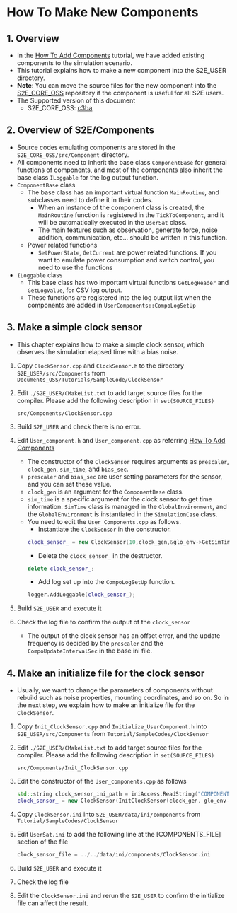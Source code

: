 # How To Make New Components

## 1.  Overview

- In the [How To Add Components](./Tutorials/HowToAddComponents.md) tutorial, we have added existing components to the simulation scenario.
- This tutorial explains how to make a new component into the S2E_USER directory.
- **Note**: You can move the source files for the new component into the [S2E_CORE_OSS](https://gitlab.com/ut_issl/s2e/s2e_core_oss) repository if the component is useful for all S2E users.
- The Supported version of this document
  - S2E_CORE_OSS: [c3ba](https://gitlab.com/ut_issl/s2e/s2e_core_oss/-/commit/c3ba6d93418998b91efc0a8ca57ff63e350d2636)

## 2. Overview of S2E/Components

- Source codes emulating components are stored in the `S2E_CORE_OSS/src/Component` directory. 
- All components need to inherit the base class `ComponentBase` for general functions of components, and most of the components also inherit the base class `ILoggable` for the log output function.
- `ComponentBase` class
  - The base class has an important virtual function `MainRoutine`, and subclasses need to define it in their codes.
    - When an instance of the component class is created, the `MainRoutine` function is registered in the `TickToComponent`, and it will be automatically executed in the `UserSat` class.
    - The main features such as observation, generate force, noise addition, communication, etc... should be written in this function.
  - Power related functions
    - `SetPowerState`, `GetCurrent` are power related functions. If you want to emulate power consumption and switch control, you need to use the functions
- `ILoggable` class
  - This base class has two important virtual functions `GetLogHeader` and `GetLogValue`, for CSV log output.
  - These functions are registered into the log output list when the components are added in `UserComponents::CompoLogSetUp` 

## 3. Make a simple clock sensor

- This chapter explains how to make a simple clock sensor, which observes the simulation elapsed time with a bias noise.

1. Copy `ClockSensor.cpp` and `ClockSensor.h` to the directory `S2E_USER/src/Components` from `Documents_OSS/Tutorials/SampleCode/ClockSensor`

2. Edit `./S2E_USER/CMakeList.txt` to add target source files for the compiler. Please add the following description in `set(SOURCE_FILES)`

   ```
   src/Components/ClockSensor.cpp
   ```

3. Build `S2E_USER` and check there is no error.

4. Edit `User_component.h` and `User_component.cpp` as referring [How To Add Components](./Tutorials/HowToAddComponents.md)

   - The constructor of the `ClockSensor` requires arguments as `prescaler`, `clock_gen`, `sim_time`, and `bias_sec`.
   - `prescaler` and `bias_sec` are user setting parameters for the sensor, and you can set these value.
   - `clock_gen` is an argument for the `ComponentBase` class.
   - `sim_time` is a specific argument for the clock sensor to get time information. `SimTime` class is managed in the `GlobalEnvironment`, and the `GlobalEnvironment` is instantiated in the `SimulationCase` class.
   - You need to edit the `User_Components.cpp` as follows.
     - Instantiate the `ClockSensor` in the constructor.
     ```c++
     clock_sensor_ = new ClockSensor(10,clock_gen,&glo_env->GetSimTime(),0.001);
     ```
     - Delete the `clock_sensor_` in the destructor.
     ```c++
     delete clock_sensor_;
     ```
     - Add log set up into the `CompoLogSetUp` function.
     ```c++
     logger.AddLoggable(clock_sensor_);
     ```

5. Build `S2E_USER` and execute it

6. Check the log file to confirm the output of the `clock_sensor`
   - The output of the clock sensor has an offset error, and the update frequency is decided by the `prescaler` and the `CompoUpdateIntervalSec` in the base ini file.

## 4. Make an initialize file for the clock sensor

- Usually, we want to change the parameters of components without rebuild such as noise properties, mounting coordinates, and so on. So in the next step, we explain how to make an initialize file for the `ClockSensor`.

1. Copy `Init_ClockSensor.cpp` and `Initialize_UserComponent.h` into `S2E_USER/src/Components` from `Tutorial/SampleCodes/ClockSensor`

2. Edit `./S2E_USER/CMakeList.txt` to add target source files for the compiler. Please add the following description in `set(SOURCE_FILES)`

   ```
   src/Components/Init_ClockSensor.cpp
   ```

4. Edit the constructor of the `User_components.cpp` as follows

   ```c++
   std::string clock_sensor_ini_path = iniAccess.ReadString("COMPONENTS_FILE", "clock_sensor_file");
   clock_sensor_ = new ClockSensor(InitClockSensor(clock_gen, glo_env->GetSimTime(), clock_sensor_ini_path));
   ```

6. Copy `ClockSensor.ini` into `S2E_USER/data/ini/components` from `Tutorial/SampleCodes/ClockSensor`

7. Edit `UserSat.ini` to add the following line at the [COMPONENTS_FILE] section of the file

   ```c++
   clock_sensor_file = ../../data/ini/components/ClockSensor.ini
   ```

8. Build `S2E_USER` and execute it

9. Check the log file 

10. Edit the `ClockSensor.ini` and rerun the `S2E_USER` to confirm the initialize file can affect the result.
